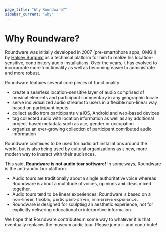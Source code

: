 ```yaml
---
page_title: "Why Roundware?"
sidebar_current: "why"
---
```


# Why Roundware?

Roundware was initially developed in 2007 (pre-smartphone apps, OMG!!) by [Halsey Burgund](http://halseyburgund.com) as a technical platform
for him to realize his location-sensitive, contributory audio installations.
Over the years, it has evolved to incorporate more functionality as well as becoming
easier to administrate and more robust.

Roundware features several core pieces of functionality:

* create a seamless location-sensitive layer of audio comprised of musical elements and participant commentary in any geographic locale
* serve individualized audio streams to users in a flexible non-linear way based on participant inputs
* collect audio from participants via iOS, Android and web-based devices
* tag collected audio with location information as well as any additional project-based metadata such as age, gender or occupation
* organize an ever-growing collection of participant contributed audio information

Roundware continues to be used for audio art installations around the world, but is
also being used by cultural organizations as a new, more modern way to interact with their audiences.

This said, **Roundware is not audio tour software!**  In some ways, Roundware is the anti-audio tour platform.

* Audio tours are traditionally about a single authoritative voice whereas Roundware is about a multitude of
voices, opinions and ideas mixed together.
* Audio tours tend to be linear experiences; Roundware is based on a non-linear, flexible, participant-driven, immersive experience.
* Roundware is designed for sculpting an aesthetic experience, not for explicitly delivering educational or interpretive information.

We hope that Roundware contributes in some way to whatever it is that eventually replaces
the museum audio tour.  Please jump in and contribute!

